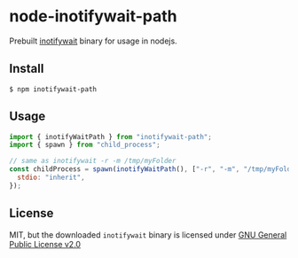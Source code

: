 # node-inotifywait-path

Prebuilt [inotifywait](https://github.com/inotify-tools/inotify-tools) binary for usage in nodejs.

## Install

```
$ npm inotifywait-path
```

## Usage

```js
import { inotifyWaitPath } from "inotifywait-path";
import { spawn } from "child_process";

// same as inotifywait -r -m /tmp/myFolder
const childProcess = spawn(inotifyWaitPath(), ["-r", "-m", "/tmp/myFolder"], {
  stdio: "inherit",
});
```

## License

MIT, but the downloaded `inotifywait` binary is licensed under [GNU General Public License v2.0](https://github.com/inotify-tools/inotify-tools/blob/master/COPYING)
